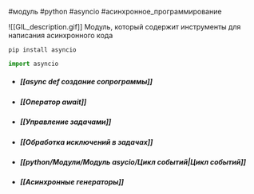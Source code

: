 #модуль #python #asyncio #асинхронное_программирование

![[GIL_description.gif]]
Модуль, который содержит инструменты для написания асинхронного кода
```Treminal
pip install asyncio
```

```python
import asyncio
```

- ##### [[async def создание сопрограммы]]
- ##### [[Оператор await]]
- ##### [[Управление задачами]]
- ##### [[Обработка исключений в задачах]]
- ##### [[python/Модули/Модуль asycio/Цикл событий|Цикл событий]]
- ##### [[Асинхронные генераторы]]